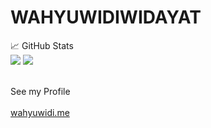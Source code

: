 # WAHYUWIDIWIDAYAT

📈 GitHub Stats
<br/>
<img src="https://github-readme-stats.vercel.app/api?username=wahyuwidiwidayat&count_private=true&theme=vue-dark">
<img src="https://github-readme-stats.vercel.app/api/top-langs/?username=wahyuwidiwidayat&theme=vue-dark">
<br/>

<br/>
See my Profile
<br/>
<br/><a href="http://wahyuwidi.me">wahyuwidi.me</a><br/>


